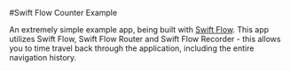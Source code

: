 #Swift Flow Counter Example

An extremely simple example app, being built with [Swift Flow](https://github.com/Swift-Flow/Swift-Flow). This app utilizes Swift Flow, Swift Flow Router and Swift Flow Recorder - this allows you to time travel back through the application, including the entire navigation history.